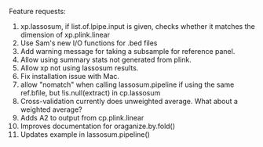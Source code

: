 Feature requests: 

1. xp.lassosum, if list.of.lpipe.input is given, checks whether it matches 
the dimension of xp.plink.linear
2. Use Sam's new I/O functions for .bed files
3. Add warning message for taking a subsample for reference panel. 
4. Allow using summary stats not generated from plink. 
5. Allow xp not using lassosum results.
6. Fix installation issue with Mac. 
7. allow "nomatch" when calling lassosum.pipeline if using the same ref.bfile, but !is.null(extract) in cp.lassosum
8. Cross-validation currently does unweighted average. What about a weighted average? 
9. Adds A2 to output from cp.plink.linear
10. Improves documentation for oraganize.by.fold()
11. Updates example in lassosum.pipeline()
